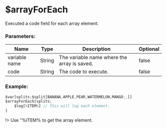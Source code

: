 # $arrayForEach
Executed a code field for each array element.

### Parameters:
| Name           | Type                | Description                                  | Optional |
| -------------- | ------------------- | -------------------------------------------- | -------- |
| variable name  | String              | The variable name where the array is saved.  | false    |
| code           | String              | The code to execute.                         | false    |

### Example:
```js
$var[splits;$split[BANANA,APPLE,PEAR,WATERMELON,MANGO;,]]
$arrayForEach[splits;
    $log[%ITEM%] // This will log each element.
]
```

!> Use "%ITEM% to get the array element.